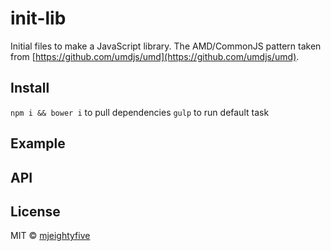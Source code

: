 # init-lib

Initial files to make a JavaScript library. The AMD/CommonJS pattern taken from [https://github.com/umdjs/umd](https://github.com/umdjs/umd).

## Install

`npm i && bower i` to pull dependencies
`gulp` to run default task

## Example

## API

## License

MIT © [mjeightyfive](http://twitter.com/mjeightyfive)